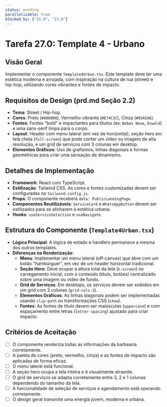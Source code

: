 ```yaml
---
status: pending
parallelizable: true
blocked_by: ["22.0", "23.0"]
---
```


# Tarefa 27.0: Template 4 - Urbano

## Visão Geral
Implementar o componente `Template4Urban.tsx`. Este template deve ter uma estética moderna e arrojada, com inspiração na cultura de rua (street) e hip-hop, utilizando cores vibrantes e fontes de impacto.

## Requisitos de Design (prd.md Seção 2.2)
- **Tema**: Street / Hip-hop.
- **Cores**: Preto (`#000000`), Vermelho vibrante (`#E74C3C`), Cinza (`#95A5A6`).
- **Fontes**: Fontes "bold" e impactantes para títulos (ex: `Bebas Neue`, `Oswald`) e uma sans-serif limpa para o corpo.
- **Layout**: Header com menu lateral (em vez de horizontal), seção hero em tela cheia (`full-screen`) que pode conter um vídeo ou imagem de alta resolução, e um grid de serviços com 3 colunas em desktop.
- **Elementos Gráficos**: Uso de grafismos, linhas diagonais e formas geométricas para criar uma sensação de dinamismo.

## Detalhes de Implementação
- **Framework**: React com TypeScript.
- **Estilização**: Tailwind CSS. As cores e fontes customizadas devem ser configuradas no `tailwind.config.js`.
- **Props**: O componente receberá `data: PublicLandingPage`.
- **Componentes Reutilizáveis**: `ServiceCard` e `WhatsAppButton` devem ser estilizados para se alinharem à estética urbana.
- **Hooks**: `useServiceSelection` e `useNavigate`.

## Estrutura do Componente (`Template4Urban.tsx`)
- **Lógica Principal**: A lógica de estado e handlers permanece a mesma dos outros templates.
- **Diferenças na Renderização**:
  - **Menu**: Implementar um menu lateral (off-canvas) que abre com um botão "hambúrguer", em vez de um header horizontal tradicional.
  - **Seção Hero**: Deve ocupar a altura total da tela (`h-screen`) no carregamento inicial, com o conteúdo (título, botões) centralizado sobre uma imagem ou vídeo de fundo.
  - **Grid de Serviços**: Em desktops, os serviços devem ser exibidos em um grid com 3 colunas (`grid-cols-3`).
  - **Elementos Gráficos**: As linhas diagonais podem ser implementadas usando `clip-path` ou transformações CSS (`skew`).
  - **Fontes**: As fontes de título devem ser maiúsculas (`uppercase`) e com espaçamento entre letras (`letter-spacing`) ajustado para criar impacto.

## Critérios de Aceitação
- [ ] O componente renderiza todas as informações da barbearia corretamente.
- [ ] A paleta de cores (preto, vermelho, cinza) e as fontes de impacto são aplicadas de forma eficaz.
- [ ] O menu lateral está funcional.
- [ ] A seção hero ocupa a tela inteira e é visualmente atraente.
- [ ] O grid de serviços se adapta corretamente entre 3, 2 e 1 colunas dependendo do tamanho da tela.
- [ ] A funcionalidade de seleção de serviços e agendamento está operando corretamente.
- [ ] O design geral transmite uma energia jovem, moderna e urbana.